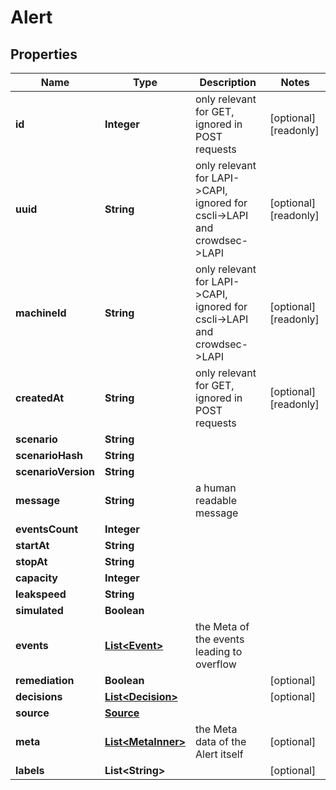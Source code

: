 

# Alert


## Properties

| Name | Type | Description | Notes |
|------------ | ------------- | ------------- | -------------|
|**id** | **Integer** | only relevant for GET, ignored in POST requests |  [optional] [readonly] |
|**uuid** | **String** | only relevant for LAPI-&gt;CAPI, ignored for cscli-&gt;LAPI and crowdsec-&gt;LAPI |  [optional] [readonly] |
|**machineId** | **String** | only relevant for LAPI-&gt;CAPI, ignored for cscli-&gt;LAPI and crowdsec-&gt;LAPI |  [optional] [readonly] |
|**createdAt** | **String** | only relevant for GET, ignored in POST requests |  [optional] [readonly] |
|**scenario** | **String** |  |  |
|**scenarioHash** | **String** |  |  |
|**scenarioVersion** | **String** |  |  |
|**message** | **String** | a human readable message |  |
|**eventsCount** | **Integer** |  |  |
|**startAt** | **String** |  |  |
|**stopAt** | **String** |  |  |
|**capacity** | **Integer** |  |  |
|**leakspeed** | **String** |  |  |
|**simulated** | **Boolean** |  |  |
|**events** | [**List&lt;Event&gt;**](Event.md) | the Meta of the events leading to overflow |  |
|**remediation** | **Boolean** |  |  [optional] |
|**decisions** | [**List&lt;Decision&gt;**](Decision.md) |  |  [optional] |
|**source** | [**Source**](Source.md) |  |  |
|**meta** | [**List&lt;MetaInner&gt;**](MetaInner.md) | the Meta data of the Alert itself |  [optional] |
|**labels** | **List&lt;String&gt;** |  |  [optional] |



